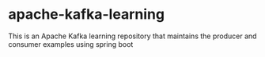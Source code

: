 # apache-kafka-learning
This is an Apache Kafka learning repository that maintains the producer and consumer examples using spring boot 
